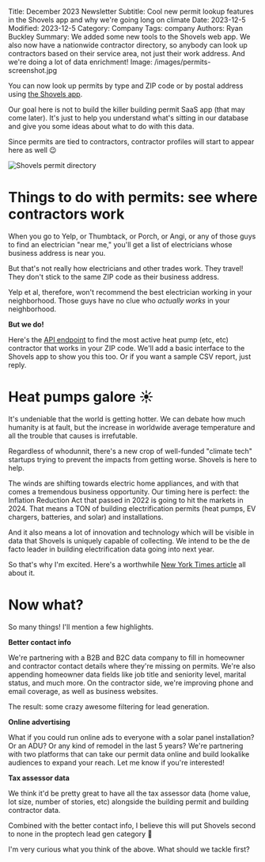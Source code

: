 Title: December 2023 Newsletter
Subtitle: Cool new permit lookup features in the Shovels app and why we're going long on climate
Date: 2023-12-5
Modified: 2023-12-5
Category: Company
Tags: company
Authors: Ryan Buckley
Summary: We added some new tools to the Shovels web app. We also now have a nationwide contractor directory, so anybody can look up contractors based on their service area, not just their work address. And we're doing a lot of data enrichment! 
Image: /images/permits-screenshot.jpg


You can now look up permits by type and ZIP code or by postal address using [the Shovels app](https://app.shovels.ai).

Our goal here is not to build the killer building permit SaaS app (that may come later). It's just to help you understand what's sitting in our database and give you some ideas about what to do with this data.

Since permits are tied to contractors, contractor profiles will start to appear here as well 😉

![Shovels permit directory]({static}/images/permits-screenshot.jpg)

Things to do with permits: see where contractors work
=====================================================

When you go to Yelp, or Thumbtack, or Porch, or Angi, or any of those guys to find an electrician "near me," you'll get a list of electricians whose business address is near you.

But that's not really how electricians and other trades work. They travel! They don't stick to the same ZIP code as their business address. 

Yelp et al, therefore, won't recommend the best electrician working in your neighborhood. Those guys have no clue who _actually_ _works_ in your neighborhood.

**But we do!**

Here's the [API endpoint](https://api.shovels.ai/redoc#tag/Contractors/operation/get_contractors_by_activity_zipcode_v1_contractors_activity_zip_get) to find the most active heat pump (etc, etc) contractor that works in your ZIP code. We'll add a basic interface to the Shovels app to show you this too. Or if you want a sample CSV report, just reply. 

Heat pumps galore ☀️
====================

It's undeniable that the world is getting hotter. We can debate how much humanity is at fault, but the increase in worldwide average temperature and all the trouble that causes is irrefutable.

Regardless of whodunnit, there's a new crop of well-funded "climate tech" startups trying to prevent the impacts from getting worse. Shovels is here to help. 

The winds are shifting towards electric home appliances, and with that comes a tremendous business opportunity. Our timing here is perfect: the Inflation Reduction Act that passed in 2022 is going to hit the markets in 2024. That means a TON of building electrification permits (heat pumps, EV chargers, batteries, and solar) and installations. 

And it also means a lot of innovation and technology which will be visible in data that Shovels is uniquely capable of collecting. We intend to be the de facto leader in building electrification data going into next year. 

So that's why I'm excited. Here's a worthwhile [New York Times article](https://www.nytimes.com/2023/11/09/business/energy-environment/heat-pumps-biden-tax-credits-rebates.html?unlocked_article_code=1.90w.qsq1.QP6pmedG0WQU&smid=url-share) all about it. 

Now what?
=========

So many things! I'll mention a few highlights.

**Better contact info**

We're partnering with a B2B and B2C data company to fill in homeowner and contractor contact details where they're missing on permits. We're also appending homeowner data fields like job title and seniority level, marital status, and much more. On the contractor side, we're improving phone and email coverage, as well as business websites.

The result: some crazy awesome filtering for lead generation.

**Online advertising**

What if you could run online ads to everyone with a solar panel installation? Or an ADU? Or any kind of remodel in the last 5 years? We're partnering with two platforms that can take our permit data online and build lookalike audiences to expand your reach. Let me know if you're interested!  

**Tax assessor data**

We think it'd be pretty great to have all the tax assessor data (home value, lot size, number of stories, etc) alongside the building permit and building contractor data.  

Combined with the better contact info, I believe this will put Shovels second to none in the proptech lead gen category 💯

I'm very curious what you think of the above. What should we tackle first?